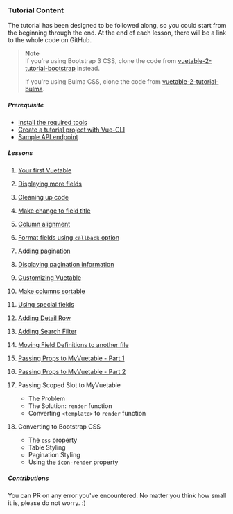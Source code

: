 ### Tutorial Content

The tutorial has been designed to be followed along, so you could start from the beginning through the end. At the end of each lesson, there will be a link to the whole code on GitHub.

> __Note__   
> If you're using Bootstrap 3 CSS, clone the code from [vuetable-2-tutorial-bootstrap](https://github.com/ratiw/vuetable-2-tutorial-bootstrap) instead.
> 
> If you're using Bulma CSS, clone the code from [vuetable-2-tutorial-bulma](https://github.com/ratiw/vuetable-2-tutorial-bulma).


##### Prerequisite
- [Install the required tools](./_prerequisite#install-the-required-tools)
- [Create a tutorial project with Vue-CLI](./_prerequisite#create-a-tutorial-project-with-vue-cli)
- [Sample API endpoint](./_prerequisite#sample-api-endpoint)

##### Lessons
1. [Your first Vuetable](./lesson-01)
2. [Displaying more fields](./lesson-02)
3. [Cleaning up code](./lesson-03)
4. [Make change to field title](./lesson-04)
5. [Column alignment](./lesson-05)
6. [Format fields using `callback` option](./lesson-06)
7. [Adding pagination](./lesson-07)
8. [Displaying pagination information](./lesson-08)
9. [Customizing Vuetable](./lesson-09)
10. [Make columns sortable](./lesson-10)
11. [Using special fields](./lesson-11)
12. [Adding Detail Row](./lesson-12)
13. [Adding Search Filter](./lesson-13)

14. [Moving Field Definitions to another file](./lesson-14)
15. [Passing Props to MyVuetable - Part 1](./lesson-15)
16. [Passing Props to MyVuetable - Part 2](./lesson-16)
17. Passing Scoped Slot to MyVuetable
    - The Problem
    - The Solution: `render` function
    - Converting `<template>` to `render` function
18. Converting to Bootstrap CSS
    - The `css` property
    - Table Styling
    - Pagination Styling
    - Using the `icon-render` property

##### Contributions

You can PR on any error you've encountered. No matter you think how small it is, please do not worry. :)
